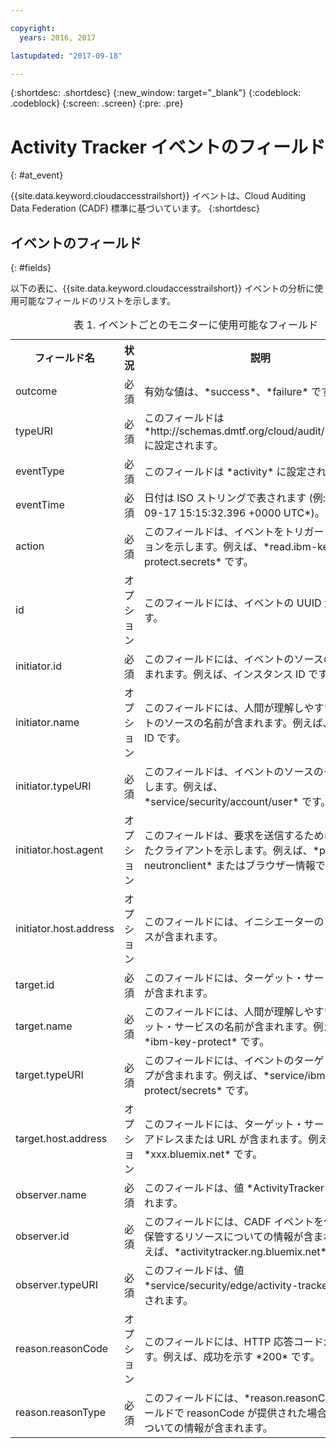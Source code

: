 ```yaml
---

copyright:
  years: 2016, 2017

lastupdated: "2017-09-18"

---
```


{:shortdesc: .shortdesc}
{:new_window: target="_blank"}
{:codeblock: .codeblock}
{:screen: .screen}
{:pre: .pre}


# Activity Tracker イベントのフィールド
{: #at_event}

{{site.data.keyword.cloudaccesstrailshort}} イベントは、Cloud Auditing Data Federation (CADF) 標準に基づいています。
{:shortdesc}

## イベントのフィールド
{: #fields}

以下の表に、{{site.data.keyword.cloudaccesstrailshort}} イベントの分析に使用可能なフィールドのリストを示します。

<table>
  <caption>表 1. イベントごとのモニターに使用可能なフィールド</caption>
  <tr>
    <th>フィールド名</th>
	<th>状況</th>
	<th>説明</th>
  </tr>
  <tr>
    <td>outcome</td>
	<td>必須</td>
	<td>有効な値は、*success*、*failure* です。</td>
  </tr>
  <tr>
    <td>typeURI</td>
	<td>必須</td>
	<td>このフィールドは *http://schemas.dmtf.org/cloud/audit/1.0/event* に設定されます。</td>
  </tr>
  <tr>
    <td>eventType</td>
	<td>必須</td>
	<td>このフィールドは *activity* に設定されます。</td>
  </tr>
  <tr>
    <td>eventTime </td>
	<td>必須</td>
	<td>日付は ISO ストリングで表されます (例: *2017-09-17 15:15:32.396 +0000 UTC*)。</td>
  </tr>
  <tr>
    <td>action</td>
	<td>必須</td>
	<td>このフィールドは、イベントをトリガーしたアクションを示します。例えば、*read.ibm-key-protect.secrets* です。</td>
  </tr>
  <tr>
    <td>id</td>
	<td>オプション</td>
	<td>このフィールドには、イベントの UUID が含まれます。</td>
  </tr>
  <tr>
    <td>initiator.id</td>
	<td>必須</td>
	<td>このフィールドには、イベントのソースの ID が含まれます。例えば、インスタンス ID です。</td>
  </tr>
  <tr>
    <td>initiator.name</td>
	<td>オプション</td>
	<td>このフィールドには、人間が理解しやすい、イベントのソースの名前が含まれます。例えば、ユーザー ID です。</td>
  </tr>
  <tr>
    <td>initiator.typeURI</td>
	<td>必須</td>
	<td>このフィールドは、イベントのソースのタイプを示します。例えば、*service/security/account/user* です。</td>
  </tr>
  <tr>
    <td>initiator.host.agent</td>
	<td>オプション</td>
	<td>このフィールドは、要求を送信するために使用されたクライアントを示します。例えば、*python-neutronclient* またはブラウザー情報です。</td>
  </tr>
  <tr>
    <td>initiator.host.address</td>
	<td>オプション</td>
	<td>このフィールドには、イニシエーターの IP アドレスが含まれます。</td>
  </tr>
  <tr>
    <td>target.id</td>
	<td>必須</td>
	<td>このフィールドには、ターゲット・サービスの ID が含まれます。</td>
  </tr>
  <tr>
    <td>target.name</td>
	<td>必須</td>
	<td>このフィールドには、人間が理解しやすい、ターゲット・サービスの名前が含まれます。例えば、*ibm-key-protect* です。</td>
  </tr>
  <tr>
    <td>target.typeURI</td>
	<td>必須</td>
	<td>このフィールドには、イベントのターゲットのタイプが含まれます。例えば、*service/ibm-key-protect/secrets* です。</td>
  </tr>
  <tr>
    <td>target.host.address</td>
	<td>オプション</td>
	<td>このフィールドには、ターゲット・サービスの IP アドレスまたは URL が含まれます。例えば、*xxx.bluemix.net* です。</td>
  </tr>
  <tr>
    <td>observer.name</td>
	<td>必須</td>
	<td>このフィールドは、値 *ActivityTracker* に設定されます。</td>
  </tr>
  <tr>
    <td>observer.id</td>
	<td>必須</td>
	<td>このフィールドには、CADF イベントを作成および保管するリソースについての情報が含まれます。例えば、*activitytracker.ng.bluemix.net* です。</td>
  </tr>
  <tr>
    <td>observer.typeURI</td>
	<td>必須</td>
	<td>このフィールドは、値 *service/security/edge/activity-tracker* に設定されます。</td>
  </tr>
  <tr>
    <td>reason.reasonCode</td>
	<td>オプション</td>
	<td>このフィールドには、HTTP 応答コードが含まれます。例えば、成功を示す *200* です。</td>
  </tr>
  <tr>
    <td>reason.reasonType</td>
	<td>必須</td>
	<td>このフィールドには、*reason.reasonCode* フィールドで reasonCode が提供された場合、それについての情報が含まれます。</td>
  </tr>
</table>

 

